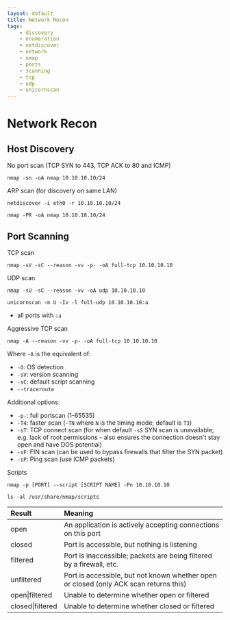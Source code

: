 ```yaml
---
layout: default
title: Network Recon
tags:
    - discovery
    - enumeration
    - netdiscover
    - network
    - nmap
    - ports
    - scanning
    - tcp 
    - udp
    - unicornscan
---
```

# Network Recon
## Host Discovery
No port scan (TCP SYN to 443, TCP ACK to 80 and ICMP)
```shell
nmap -sn -oA nmap 10.10.10.10/24
```

ARP scan (for discovery on same LAN)
```shell
netdiscover -i eth0 -r 10.10.10.10/24
```

```shell
nmap -PR -oA nmap 10.10.10.10/24
```

## Port Scanning

TCP scan

```shell
nmap -sV -sC --reason -vv -p- -oA full-tcp 10.10.10.10
```

UDP scan

```shell
nmap -sU -sC --reason -vv -oA udp 10.10.10.10
```

```shell
unicornscan -m U -Iv -l full-udp 10.10.10.10:a
```
- all ports with `:a`

Aggressive TCP scan

```shell
nmap -A --reason -vv -p- -oA full-tcp 10.10.10.10
```

Where `-A` is the equivalent of:
- `-O`: OS detection
- `-sV`: version scanning
- `-sC`: default script scanning
- `--traceroute`

Additional options:
- `-p-`: full portscan (1-65535)
- `-T4`: faster scan (`-TN` where `N` is the timing mode; default is `T3`)
- `-sT`: TCP connect scan (for when default `-sS` SYN scan is unavailable; e.g. lack of root permissions - also ensures the connection doesn't stay open and have DOS potential)
- `-sF`: FIN scan (can be used to bypass firewalls that filter the SYN packet)
- `-sP`: Ping scan (use ICMP packets)

Scripts

```shell
nmap -p [PORT] --script [SCRIPT NAME] -Pn 10.10.10.10
```

```shell
ls -al /usr/share/nmap/scripts
```

Result | Meaning
:--- | :---
open | An application is actively accepting connections on this port
closed | Port is accessible, but nothing is listening
filtered | Port is inaccessible; packets are being filtered by a firewall, etc.
unfiltered | Port is accessible, but not known whether open or closed (only ACK scan returns this)
open\|filtered | Unable to determine whether open or filtered
closed\|filtered | Unable to determine whether closed or filtered
